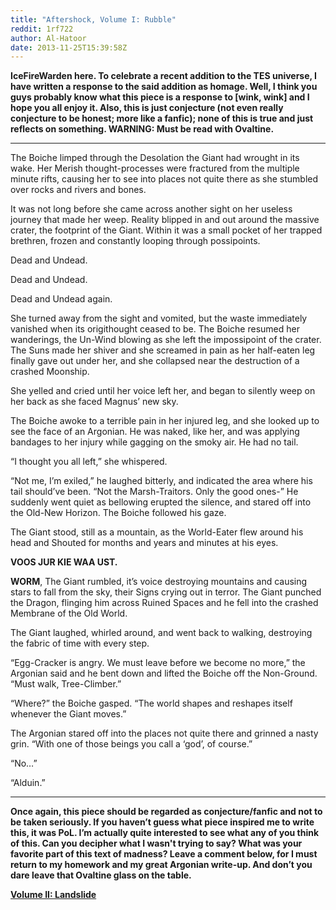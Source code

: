 ```yaml
---
title: "Aftershock, Volume I: Rubble"
reddit: 1rf722
author: Al-Hatoor
date: 2013-11-25T15:39:58Z
---
```


**IceFireWarden here. To celebrate a recent addition to the TES universe, I have written a response to the said addition as homage. Well, I think you guys probably know what this piece is a response to [wink, wink] and I hope you all enjoy it. Also, this is just conjecture (not even really conjecture to be honest; more like a fanfic); none of this is true and just reflects on something. WARNING: Must be read with Ovaltine.**
_____________________________________________________________

The Boiche limped through the Desolation the Giant had wrought in its wake. Her Merish thought-processes were fractured from the multiple minute rifts, causing her to see into places not quite there as she stumbled over rocks and rivers and bones.

It was not long before she came across another sight on her useless journey that made her weep. Reality blipped in and out around the massive crater, the footprint of the Giant. Within it was a small pocket of her trapped brethren, frozen and constantly looping through possipoints.

Dead and Undead.

Dead and Undead.

Dead and Undead again.

She turned away from the sight and vomited, but the waste immediately vanished when its origithought ceased to be. The Boiche resumed her wanderings, the Un-Wind blowing as she left the impossipoint of the crater. The Suns made her shiver and she screamed in pain as her half-eaten leg finally gave out under her, and she collapsed near the destruction of a crashed Moonship.

She yelled and cried until her voice left her, and began to silently weep on her back as she faced Magnus’ new sky.

The Boiche awoke to a terrible pain in her injured leg, and she looked up to see the face of an Argonian. He was naked, like her, and was applying bandages to her injury while gagging on the smoky air. He had no tail.

“I thought you all left,” she whispered.

“Not me, I’m exiled,” he laughed bitterly, and indicated the area where his tail should’ve been. “Not the Marsh-Traitors. Only the good ones-” He suddenly went quiet as bellowing erupted the silence, and stared off into the Old-New Horizon. The Boiche followed his gaze.

The Giant stood, still as a mountain, as the World-Eater flew around his head and Shouted for months and years and minutes at his eyes.

**VOOS JUR KIE WAA UST.**

**WORM**, The Giant rumbled, it’s voice destroying mountains and causing stars to fall from the sky, their Signs crying out in terror. The Giant punched the Dragon, flinging him across Ruined Spaces and he fell into the crashed Membrane of the Old World.

The Giant laughed, whirled around, and went back to walking, destroying the fabric of time with every step.

“Egg-Cracker is angry. We must leave before we become no more,” the Argonian said and he bent down and lifted the Boiche off the Non-Ground. “Must walk, Tree-Climber.”

“Where?” the Boiche gasped. “The world shapes and reshapes itself whenever the Giant moves.”

The Argonian stared off into the places not quite there and grinned a nasty grin. “With one of those beings you call a ‘god’, of course.”

“No…”

“Alduin.”
_____________________________________________________________
**Once again, this piece should be regarded as conjecture/fanfic and not to be taken seriously. If you haven’t guess what piece inspired me to write this, it was PoL. I’m actually quite interested to see what any of you think of this. Can you decipher what I wasn't trying to say? What was your favorite part of this text of madness? Leave a comment below, for I must return to my homework and my great Argonian write-up. And don’t you dare leave that Ovaltine glass on the table.**

[**Volume II: Landslide**](http://www.reddit.com/r/teslore/comments/1vrd59/aftershock_volume_2_landslide/)

